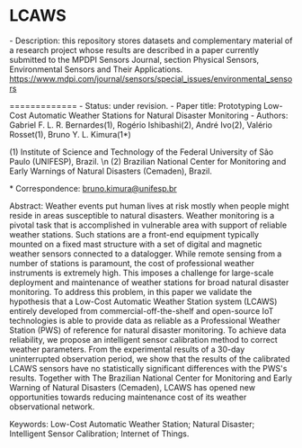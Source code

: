 # LCAWS

\- Description: this repository stores datasets and complementary material of a research project whose results are described in a paper currently submitted to the MPDPI Sensors Journal, section Physical Sensors, Environmental Sensors and Their Applications.
https://www.mdpi.com/journal/sensors/special_issues/environmental_sensors

=============
\- Status: under revision.
\- Paper title: Prototyping Low-Cost Automatic Weather Stations for Natural Disaster Monitoring 
\- Authors: Gabriel F. L. R. Bernardes(1), Rogério Ishibashi(2), André  Ivo(2), Valério Rosset(1), Bruno Y. L. Kimura(1*)

(1) Institute of Science and Technology of the Federal University of São Paulo (UNIFESP), Brazil. \n
(2) Brazilian National Center for Monitoring and Early Warnings of Natural Disasters (Cemaden), Brazil.

\* Correspondence: bruno.kimura@unifesp.br

Abstract: Weather events put human lives at risk mostly when people might reside in areas susceptible to natural disasters. Weather monitoring is a pivotal task that is accomplished in vulnerable area with support of reliable weather stations. Such stations are a front-end equipment typically mounted on a fixed mast structure with a set of digital and magnetic weather sensors connected to a datalogger. While remote sensing from a number of stations is paramount, the cost of professional weather instruments is extremely high. This imposes a challenge for large-scale deployment and maintenance of weather stations for broad natural disaster monitoring. To address this problem, in this paper we validate the hypothesis that a Low-Cost Automatic Weather Station system (LCAWS) entirely developed from commercial-off-the-shelf and open-source IoT technologies is able to provide data as reliable as a Professional Weather Station (PWS) of reference for natural disaster monitoring. To achieve data reliability, we propose an intelligent sensor calibration method to correct weather parameters.  From the experimental results of a 30-day uninterrupted observation period, we show that the results of the calibrated LCAWS sensors have no statistically significant differences with the PWS's results. Together with The Brazilian National Center for Monitoring and Early Warning of Natural Disasters (Cemaden), LCAWS has opened new opportunities towards reducing maintenance cost of its weather observational network.

Keywords: Low-Cost Automatic Weather Station; Natural Disaster; Intelligent Sensor Calibration; Internet of Things.

